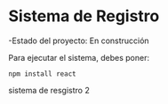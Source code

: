 <h1>Sistema de Registro</h1>

-Estado del proyecto: En construcción 

Para ejecutar el sistema, debes poner:

`npm install react`

sistema de resgistro 2
